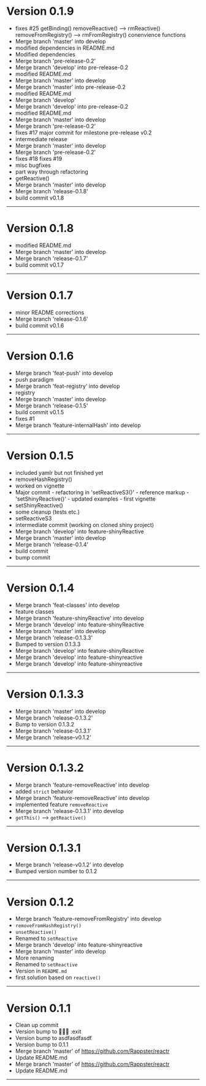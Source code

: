 # Version 0.1.9
 - fixes #25 getBinding() removeReactive() --> rmReactive() removeFromRegistry() --> rmFromRegistry() conenvience functions
 - Merge branch 'master' into develop
 - modified dependencies in README.md
 - Modified dependencies
 - Merge branch 'pre-release-0.2'
 - Merge branch 'develop' into pre-release-0.2
 - modified README.md
 - Merge branch 'master' into develop
 - Merge branch 'master' into pre-release-0.2
 - modified README.md
 - Merge branch 'develop'
 - Merge branch 'develop' into pre-release-0.2
 - modified README.md
 - Merge branch 'master' into develop
 - Merge branch 'pre-release-0.2'
 - fixes #17 major commit for milestone pre-release v0.2
 - intermediate release
 - Merge branch 'master' into develop
 - Merge branch 'pre-release-0.2'
 - fixes #18 fixes #19
 - misc bugfixes
 - part way through refactoring
 - getReactive()
 - Merge branch 'master' into develop
 - Merge branch 'release-0.1.8'
 - build commit v0.1.8

----------

# Version 0.1.8
 - modified README.md
 - Merge branch 'master' into develop
 - Merge branch 'release-0.1.7'
 - build commit v0.1.7

----------

# Version 0.1.7
 - minor README corrections
 - Merge branch 'release-0.1.6'
 - build commit v0.1.6

----------

# Version 0.1.6
 - Merge branch 'feat-push' into develop
 - push paradigm
 - Merge branch 'feat-registry' into develop
 - registry
 - Merge branch 'master' into develop
 - Merge branch 'release-0.1.5'
 - build commit v0.1.5
 - fixes #1
 - Merge branch 'feature-internalHash' into develop

----------

# Version 0.1.5
 - included yamlr but not finished yet
 - removeHashRegistry()
 - worked on vignette
 - Major commit - refactoring in 'setReactiveS3()' - reference markup - 'setShinyReactive()' - updated examples - first vignette
 - setShinyReactive()
 - some cleanup (tests etc.)
 - setReactiveS3
 - intermediate commit (working on cloned shiny project)
 - Merge branch 'develop' into feature-shinyReactive
 - Merge branch 'master' into develop
 - Merge branch 'release-0.1.4'
 - build commit
 - bump commit

----------

# Version 0.1.4
 - Merge branch 'feat-classes' into develop
 - feature classes
 - Merge branch 'feature-shinyReactive' into develop
 - Merge branch 'develop' into feature-shinyReactive
 - Merge branch 'master' into develop
 - Merge branch 'release-0.1.3.3'
 - Bumped to version 0.1.3.3
 - Merge branch 'develop' into feature-shinyReactive
 - Merge branch 'develop' into feature-shinyreactive
 - Merge branch 'develop' into feature-shinyreactive

----------

# Version 0.1.3.3
 - Merge branch 'master' into develop
 - Merge branch 'release-0.1.3.2'
 - Bump to version 0.1.3.2
 - Merge branch 'release-0.1.3.1'
 - Merge branch 'release-v0.1.2'

----------

# Version 0.1.3.2
 - Merge branch 'feature-removeReactive' into develop
 - added `strict` behavior
 - Merge branch 'feature-removeReactive' into develop
 - implemented feature `removeReactive`
 - Merge branch 'release-0.1.3.1' into develop
 - `getThis()` --> `getReactive()`

----------

# Version 0.1.3.1
 - Merge branch 'release-v0.1.2' into develop
 - Bumped version number to 0.1.2

----------

# Version 0.1.2
 - Merge branch 'feature-removeFromRegistry' into develop
 - `removeFromHashRegistry()`
 - `unsetReactive()`
 - Renamed to `setReactive`
 - Merge branch 'develop' into feature-shinyreactive
 - Merge branch 'master' into develop
 - More renaming
 - Renamed to `setReactive`
 - Version in `README.md`
 - first solution based on `reactive()`

----------

# Version 0.1.1
 - Clean up commit
 - Version bump to  :exit
 - Version bump to asdfasdfasdf
 - Version bump to 0.1.1
 - Merge branch 'master' of https://github.com/Rappster/reactr
 - Update README.md
 - Merge branch 'master' of https://github.com/Rappster/reactr
 - Update README.md

----------


